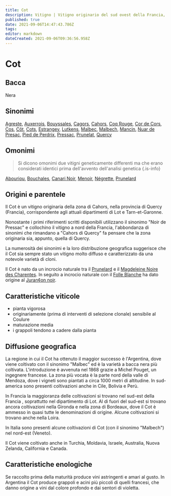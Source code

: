 ```yaml
---
title: Cot
description: Vitigno | Vitigno originario del sud ovest della Francia, divenuto famose con il sinonimo "Malbec" in Sud America. Produce vini dal colore impenetrabile e di struttura robusta
published: true
date: 2021-09-06T14:47:43.786Z
tags: 
editor: markdown
dateCreated: 2021-09-06T09:36:56.958Z
---
```


# Cot

## Bacca
Nera

## Sinonimi
[Agreste](/vitigni/agreste), [Auxerrois](/vitigni/auxerrois), [Bouyssales](/vitigni/bouissales), [Cagors](/vitigni/cagors), [Cahors](/vitigni/cahors),
[Coq Rouge](/vitigni/coq-rouge), [Cor de Cors](/vitigni/cor-de-cors), [Cos](/vitigni/cos), [Côt](/vitigni/Francia/cot), [Cots](/vitigni/Francia/cots), [Estrangey](/vitigni/estrangey), [Lutkens](/vitigni/lutkens), [Malbec](/vitigni/malbec), [Malbech](/vitigni/malbech), [Mancin](/vitigni/mancin), [Nuar de Presac](/vitigni/nuar-de-presac), [Pied de Perdrix](/vitigni/pied-de-perdrix), [Pressac](/vitigni/pressac), [Prunelat](/vitigni/prunelat), [Quercy](/vitigni/quercy)

## Omonimi
> Si dicono omonimi due vitigni geneticamente differenti ma che erano considerati identici prima dell'avvento dell'analisi genetica
{.is-info}

[Abouriou](/vitigni/Francia/abouriou), [Bouchales](/vitigni/bouchales), [Canari Noir](/vitigni/canari-noir), [Menoir](/vitigni/menoir), [Négrette](/vitigni/negrette), [Prunelard](/vitigni/prunelard)

## Origini e parentele
Il Cot è un vitigno originaria della zona di Cahors, nella provincia di Quercy (Francia), corrispondente agli attuali dipartimenti di Lot e Tarn-et-Garonne. 

Nonostante i primi riferimenti scritti disponibili utilizzano il sinonimo "Noir de Pressac" e collochino il vitigno a nord della Francia, l'abbondanza di sinonimi che rimandano a "Cahors di Quercy" fa pensare che la zona originaria sia, appunto, quella di Quercy.

La numerosità dei sinonimi e la loro distribuzione geografica suggerisce che il Cot sia sempre stato un vitigno molto diffuso e caratterizzato da una notevole varietà di cloni.

Il Cot è nato da un incrocio naturale tra il [Prunelard](/vitigni/prunelard) e il [Magdeleine Noire des Charentes](/vitigni/magdalene-noir-des-charentes). In seguito a incrocio naturale con il [Folle Blanche](/vitigni/folle-blanche) ha dato origine al [Juran¢on noir](/vitigni/jurancon-noir).

## Caratteristiche viticole
- pianta vigorosa
- originariamente (prima di interventi di selezione clonale) sensibile al Coulure
- maturazione media
- i grappoli tendono a cadere dalla pianta

## Diffusione geografica
La regione in cui il Cot ha ottenuto il maggior successo è l'Argentina, dove viene coltivato con il sinonimo "Malbec" ed è la varietà a bacca nera più coltivata. L'introduzione è avvenuta nel 1868 grazie a Michel Pouget, un ingegnere francese. La zona più vocata è la parte nord della valle di Mendoza, dove i vigneti sono piantati a circa 1000 metri di altitudine. In sud-america sono presenti coltivazioni anche in Cile, Bolivia e Perù.

In Francia la maggioranza delle coltivazioni si trovano nel sud-est della Francia , soprattutto nel dipartimento di Lot. Al di fuori del sud-est si trovano ancora coltivazioni nella Gironda e nella zona di Bordeaux, dove il Cot è ammesso in quasi tutte le denominazioni di origine. Alcune coltivazioni si trovano anche nella Loira.

In Italia sono presenti alcune coltivazioni di Cot (con il sinonimo "Malbech") nel nord-est (Veneto).

Il Cot viene coltivato anche in Turchia, Moldavia, Israele, Australia, Nuova Zelanda, California e Canada.

## Caratteristiche enologiche
Se raccolto prima della maturità produce vini astringenti e amari al gusto. In Argentina il Cot produce grappoli e acini più piccoli di quelli francesi, che danno origine a vini dal colore profondo e dai sentori di violetta. 
